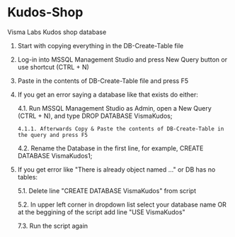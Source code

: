 # Kudos-Shop
Visma Labs Kudos shop database

1.  Start with copying everything in the DB-Create-Table file

2.  Log-in into MSSQL Management Studio and press New Query button or use shortcut (CTRL + N)

3.  Paste in the contents of DB-Create-Table file and press F5

4.  If you get an error saying a database like that exists do either:

    4.1. Run MSSQL Management Studio as Admin, open a New Query (CTRL + N), and type DROP DATABASE VismaKudos;
    
        4.1.1. Afterwards Copy & Paste the contents of DB-Create-Table in the query and press F5
  
  
    4.2. Rename the Database in the first line, for example, CREATE DATABASE VismaKudos1;

5. If you get error like "There is already object named ..." or DB has no tables:

    5.1. Delete line "CREATE DATABASE VismaKudos" from script

    5.2. In upper left corner in dropdown list select your database name OR at the beggining of the script add line "USE VismaKudos"
    
    7.3. Run the script again
